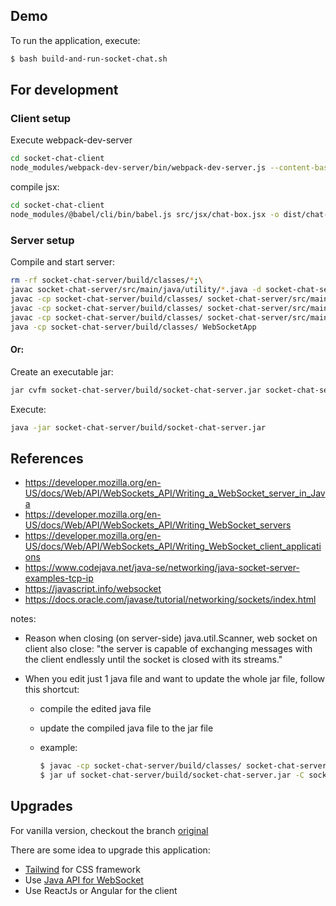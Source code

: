 ## Demo

To run the application, execute:

```bash
$ bash build-and-run-socket-chat.sh
```

## For development

### Client setup

Execute webpack-dev-server

```bash
cd socket-chat-client
node_modules/webpack-dev-server/bin/webpack-dev-server.js --content-base dist/ --inline --hot --watch-poll
```

compile jsx:

```bash
cd socket-chat-client
node_modules/@babel/cli/bin/babel.js src/jsx/chat-box.jsx -o dist/chat-box.js --presets @babel/preset-react
```

### Server setup

Compile and start server:

```bash
rm -rf socket-chat-server/build/classes/*;\
javac socket-chat-server/src/main/java/utility/*.java -d socket-chat-server/build/classes/;\
javac -cp socket-chat-server/build/classes/ socket-chat-server/src/main/java/observer/*.java -d socket-chat-server/build/classes/;\
javac -cp socket-chat-server/build/classes/ socket-chat-server/src/main/java/websocket/*.java -d socket-chat-server/build/classes/;\
javac -cp socket-chat-server/build/classes/ socket-chat-server/src/main/java/*.java -d socket-chat-server/build/classes/;\
java -cp socket-chat-server/build/classes/ WebSocketApp
```

#### Or:

Create an executable jar:

```bash
jar cvfm socket-chat-server/build/socket-chat-server.jar socket-chat-server/manifest -C socket-chat-server/build/classes/ .
```

Execute:

```bash
java -jar socket-chat-server/build/socket-chat-server.jar
```

## References

- https://developer.mozilla.org/en-US/docs/Web/API/WebSockets_API/Writing_a_WebSocket_server_in_Java
- https://developer.mozilla.org/en-US/docs/Web/API/WebSockets_API/Writing_WebSocket_servers
- https://developer.mozilla.org/en-US/docs/Web/API/WebSockets_API/Writing_WebSocket_client_applications
- https://www.codejava.net/java-se/networking/java-socket-server-examples-tcp-ip
- https://javascript.info/websocket
- https://docs.oracle.com/javase/tutorial/networking/sockets/index.html

notes:

- Reason when closing (on server-side) java.util.Scanner, web socket on client also close: "the server is capable of exchanging messages with the client endlessly until the socket is closed with its streams."
- When you edit just 1 java file and want to update the whole jar file, follow this shortcut:

  - compile the edited java file
  - update the compiled java file to the jar file
  - example:

    ```bash
    $ javac -cp socket-chat-server/build/classes/ socket-chat-server/src/main/java/websocket/WebSocket.java  -d socket-chat-server/build/classes/
    $ jar uf socket-chat-server/build/socket-chat-server.jar -C socket-chat-server/build/classes/ websocket/WebSocket.class
    ```

## Upgrades

For vanilla version, checkout the branch [original](https://github.com/nqminhuit/socket-chat/tree/original)

There are some idea to upgrade this application:

- [Tailwind](https://github.com/tailwindcss/tailwindcss) for CSS framework
- Use [Java API for WebSocket](https://docs.oracle.com/javaee/7/tutorial/websocket.htm)
- Use ReactJs or Angular for the client
